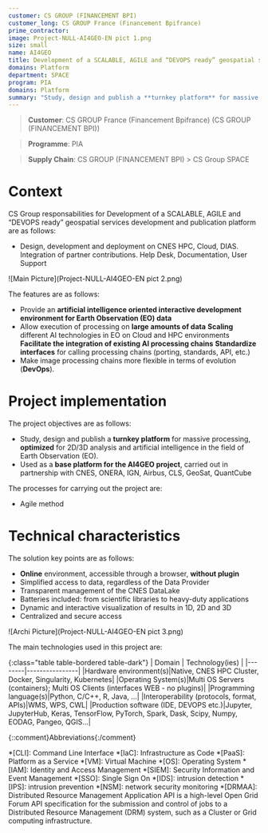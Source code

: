 ```yaml
---
customer: CS GROUP (FINANCEMENT BPI)
customer_long: CS GROUP France (Financement Bpifrance)
prime_contractor: 
image: Project-NULL-AI4GEO-EN pict 1.png
size: small
name: AI4GEO
title: Development of a SCALABLE, AGILE and “DEVOPS ready” geospatial services development and publication platform
domains: Platform
department: SPACE
program: PIA
domains: Platform
summary: "Study, design and publish a **turnkey platform** for massive processing, **optimized** for 2D/3D analysis and artificial intelligence in the field of Earth Observation (EO). Used as a **base platform for the AI4GEO project**, carried out in partnership with CNES, ONERA, IGN, Airbus, CLS, GeoSat, QuantCube"
---
```


> __Customer__\: CS GROUP France (Financement Bpifrance) (CS GROUP (FINANCEMENT BPI))

> __Programme__\: PIA

> __Supply Chain__\: CS GROUP (FINANCEMENT BPI) >  CS Group SPACE


# Context


CS Group responsabilities for Development of a SCALABLE, AGILE and “DEVOPS ready” geospatial services development and publication platform are as follows:
* Design, development and deployment on CNES HPC, Cloud, DIAS. Integration of partner contributions. Help Desk, Documentation, User Support

![Main Picture](Project-NULL-AI4GEO-EN pict 2.png)

The features are as follows:
* Provide an **artificial intelligence oriented interactive development environment for Earth Observation (EO) data**
* Allow execution of processing on **large amounts of data**
	**Scaling** different AI technologies in EO on Cloud and HPC environments
	**Facilitate the integration of existing AI processing chains**
	**Standardize interfaces** for calling processing chains (porting, standards, API, etc.)
* Make image processing chains more flexible in terms of evolution (**DevOps**).

# Project implementation

The project objectives are as follows:
* Study, design and publish a **turnkey platform** for massive processing, **optimized** for 2D/3D analysis and artificial intelligence in the field of Earth Observation (EO).
* Used as a **base platform for the AI4GEO project**, carried out in partnership with CNES, ONERA, IGN, Airbus, CLS, GeoSat, QuantCube

The processes for carrying out the project are:
* Agile method

# Technical characteristics

The solution key points are as follows:
* **Online** environment, accessible through a browser, **without plugin**
* Simplified access to data, regardless of the Data Provider
* Transparent management of the CNES DataLake
* Batteries included: from scientific libraries to heavy-duty applications
* Dynamic and interactive visualization of results in 1D, 2D and 3D
* Centralized and secure access

![Archi Picture](Project-NULL-AI4GEO-EN pict 3.png)

The main technologies used in this project are:

{:class="table table-bordered table-dark"}
| Domain | Technology(ies) |
|--------|----------------|
|Hardware environment(s)|Native, CNES HPC Cluster, Docker, Singularity, Kubernetes|
|Operating System(s)|Multi OS Servers (containers); Multi OS Clients (interfaces WEB - no plugins)|
|Programming language(s)|Python, C/C++, R, Java, …|
|Interoperability (protocols, format, APIs)|WMS, WPS, CWL|
|Production software (IDE, DEVOPS etc.)|Jupyter, JupyterHub, Keras, TensorFlow, PyTorch, Spark, Dask, Scipy, Numpy, EODAG, Pangeo, QGIS…|



{::comment}Abbreviations{:/comment}

*[CLI]: Command Line Interface
*[IaC]: Infrastructure as Code
*[PaaS]: Platform as a Service
*[VM]: Virtual Machine
*[OS]: Operating System
*[IAM]: Identity and Access Management
*[SIEM]: Security Information and Event Management
*[SSO]: Single Sign On
*[IDS]: intrusion detection
*[IPS]: intrusion prevention
*[NSM]: network security monitoring
*[DRMAA]: Distributed Resource Management Application API is a high-level Open Grid Forum API specification for the submission and control of jobs to a Distributed Resource Management (DRM) system, such as a Cluster or Grid computing infrastructure.
